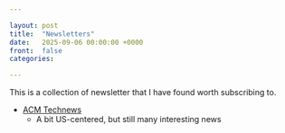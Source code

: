 ```yaml
---

layout: post
title:  "Newsletters"
date:   2025-09-06 00:00:00 +0000
front: 	false
categories: 

---
```


This is a collection of newsletter that I have found worth subscribing to.

- [ACM Technews](https://technews.acm.org/)
    - A bit US-centered, but still many interesting news